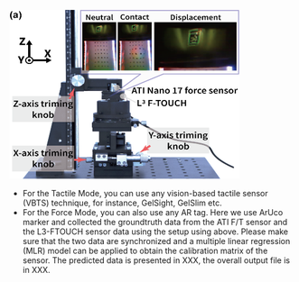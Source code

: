 <p align="left">
  <img width="408" height="300" src="calibration_setup_img.png">
</p>

* For the Tactile Mode, you can use any vision-based tactile sensor (VBTS) technique, for instance, GelSight, GelSlim etc.
* For the Force Mode, you can also use any AR tag. Here we use ArUco marker and collected the groundtruth data from the ATI F/T sensor and the L3-FTOUCH sensor data using the setup using above. Please make sure that the two data are synchronized and a multiple linear regression (MLR) model can be applied to obtain the calibration matrix of the sensor. The predicted data is presented in XXX, the overall output file is in XXX. 
